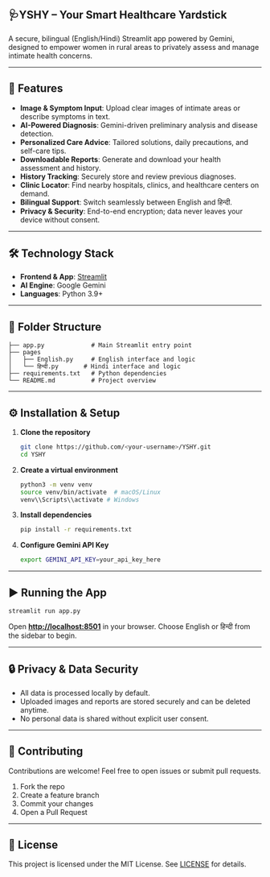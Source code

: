 ## 🩺YSHY – Your Smart Healthcare Yardstick

A secure, bilingual (English/Hindi) Streamlit app powered by Gemini, designed to empower women in rural areas to privately assess and manage intimate health concerns.

---

## 🚀 Features

* **Image & Symptom Input**: Upload clear images of intimate areas or describe symptoms in text.
* **AI-Powered Diagnosis**: Gemini-driven preliminary analysis and disease detection.
* **Personalized Care Advice**: Tailored solutions, daily precautions, and self-care tips.
* **Downloadable Reports**: Generate and download your health assessment and history.
* **History Tracking**: Securely store and review previous diagnoses.
* **Clinic Locator**: Find nearby hospitals, clinics, and healthcare centers on demand.
* **Bilingual Support**: Switch seamlessly between English and हिन्दी.
* **Privacy & Security**: End-to-end encryption; data never leaves your device without consent.

---

## 🛠️ Technology Stack

* **Frontend & App**: [Streamlit](https://streamlit.io/)
* **AI Engine**: Google Gemini
* **Languages**: Python 3.9+

---

## 📂 Folder Structure

```
├── app.py             # Main Streamlit entry point
├── pages
│   ├── English.py     # English interface and logic
│   └── हिन्दी.py       # Hindi interface and logic
├── requirements.txt   # Python dependencies
└── README.md          # Project overview
```

---

## ⚙️ Installation & Setup

1. **Clone the repository**

   ```bash
   git clone https://github.com/<your-username>/YSHY.git
   cd YSHY
   ```
2. **Create a virtual environment**

   ```bash
   python3 -m venv venv
   source venv/bin/activate  # macOS/Linux
   venv\\Scripts\\activate # Windows
   ```
3. **Install dependencies**

   ```bash
   pip install -r requirements.txt
   ```
4. **Configure Gemini API Key**

   ```bash
   export GEMINI_API_KEY=your_api_key_here
   ```

---

## ▶️ Running the App

```bash
streamlit run app.py
```

Open **[http://localhost:8501](http://localhost:8501)** in your browser. Choose English or हिन्दी from the sidebar to begin.

---

## 🔒 Privacy & Data Security

* All data is processed locally by default.
* Uploaded images and reports are stored securely and can be deleted anytime.
* No personal data is shared without explicit user consent.

---

## 🤝 Contributing

Contributions are welcome! Feel free to open issues or submit pull requests.

1. Fork the repo
2. Create a feature branch
3. Commit your changes
4. Open a Pull Request

---

## 📄 License

This project is licensed under the MIT License. See [LICENSE](LICENSE) for details.
